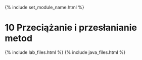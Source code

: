 {% include set_module_name.html %}
# 10 Przeciążanie i przesłanianie metod
{% include lab_files.html %}
{% include java_files.html %}